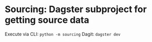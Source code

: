 # Sourcing: Dagster subproject for getting source data

Execute via CLI: `python -m sourcing`
Dagit: `dagster dev`
